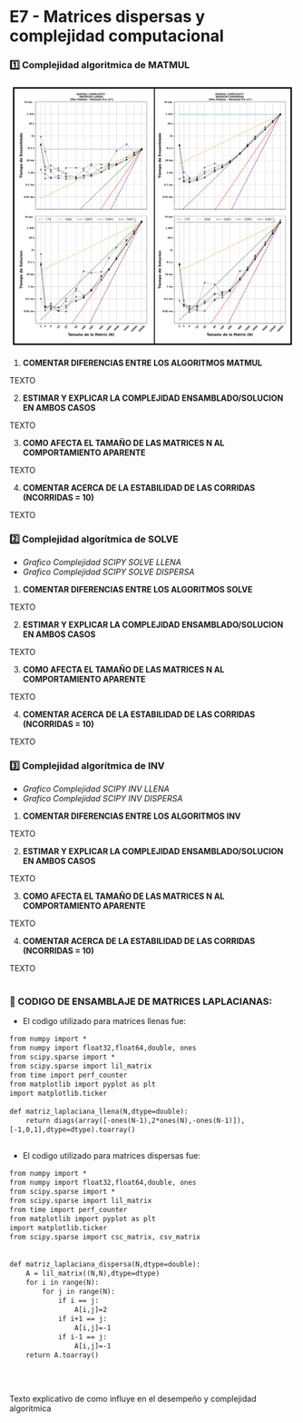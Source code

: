 
# E7 - Matrices dispersas y complejidad computacional 





### 1️⃣ Complejidad algoritmica de MATMUL


![alt text](https://github.com/maxipoblete/MCOC2020-P0/blob/master/Entrega%207/Grafico%20E7.1.png )

1. **COMENTAR DIFERENCIAS ENTRE LOS ALGORITMOS MATMUL**<br>

TEXTO
<br>

2. **ESTIMAR Y EXPLICAR LA COMPLEJIDAD ENSAMBLADO/SOLUCION EN AMBOS CASOS**<br>

TEXTO
<br>

3. **COMO AFECTA EL TAMAÑO DE LAS MATRICES N AL COMPORTAMIENTO APARENTE**<br>

TEXTO
<br>

4. **COMENTAR ACERCA DE LA ESTABILIDAD DE LAS CORRIDAS (NCORRIDAS = 10)**<br>

TEXTO
<br>







### 2️⃣ Complejidad algorítmica de SOLVE


* _Grafico Complejidad SCIPY SOLVE LLENA_
* _Grafico Complejidad SCIPY SOLVE DISPERSA_


1. **COMENTAR DIFERENCIAS ENTRE LOS ALGORITMOS SOLVE**<br>

TEXTO
<br>

2. **ESTIMAR Y EXPLICAR LA COMPLEJIDAD ENSAMBLADO/SOLUCION EN AMBOS CASOS**<br>

TEXTO
<br>

3. **COMO AFECTA EL TAMAÑO DE LAS MATRICES N AL COMPORTAMIENTO APARENTE**<br>

TEXTO
<br>

4. **COMENTAR ACERCA DE LA ESTABILIDAD DE LAS CORRIDAS (NCORRIDAS = 10)**<br>

TEXTO
<br>





### 3️⃣ Complejidad algorítmica de INV



* _Grafico Complejidad SCIPY INV LLENA_
* _Grafico Complejidad SCIPY INV DISPERSA_


1. **COMENTAR DIFERENCIAS ENTRE LOS ALGORITMOS INV**<br>

TEXTO
<br>

2. **ESTIMAR Y EXPLICAR LA COMPLEJIDAD ENSAMBLADO/SOLUCION EN AMBOS CASOS**<br>

TEXTO
<br>

3. **COMO AFECTA EL TAMAÑO DE LAS MATRICES N AL COMPORTAMIENTO APARENTE**<br>

TEXTO
<br>

4. **COMENTAR ACERCA DE LA ESTABILIDAD DE LAS CORRIDAS (NCORRIDAS = 10)**<br>

TEXTO
<br>
<br>

### 👾 CODIGO DE ENSAMBLAJE DE MATRICES LAPLACIANAS:

* El codigo utilizado para matrices llenas fue:

```
from numpy import *
from numpy import float32,float64,double, ones
from scipy.sparse import *
from scipy.sparse import lil_matrix
from time import perf_counter
from matplotlib import pyplot as plt
import matplotlib.ticker

def matriz_laplaciana_llena(N,dtype=double):
    return diags(array([-ones(N-1),2*ones(N),-ones(N-1)]),[-1,0,1],dtype=dtype).toarray()
    
```
* El codigo utilizado para matrices dispersas fue:

```
from numpy import *
from numpy import float32,float64,double, ones
from scipy.sparse import *
from scipy.sparse import lil_matrix
from time import perf_counter
from matplotlib import pyplot as plt
import matplotlib.ticker
from scipy.sparse import csc_matrix, csv_matrix


def matriz_laplaciana_dispersa(N,dtype=double):
    A = lil_matrix((N,N),dtype=dtype)
    for i in range(N):
        for j in range(N):  
            if i == j:
                A[i,j]=2    
            if i+1 == j:
                A[i,j]=-1
            if i-1 == j:
                A[i,j]=-1
    return A.toarray()
    
```
<br>

Texto explicativo de como influye en el desempeño y complejidad algoritmica

